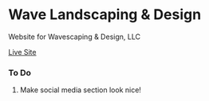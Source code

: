 # Wave Landscaping & Design

Website for Wavescaping & Design, LLC

[Live Site](https://wavelandscapinganddesign.com)

### To Do

1. Make social media section look nice!


